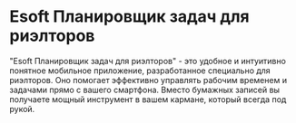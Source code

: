 # Esoft Планировщик задач для риэлторов
"Esoft Планировщик задач для риэлторов" - это удобное и интуитивно понятное мобильное приложение, разработанное специально для риэлторов. Оно помогает эффективно управлять рабочим временем и задачами прямо с вашего смартфона. Вместо бумажных записей вы получаете мощный инструмент в вашем кармане, который всегда под рукой.


